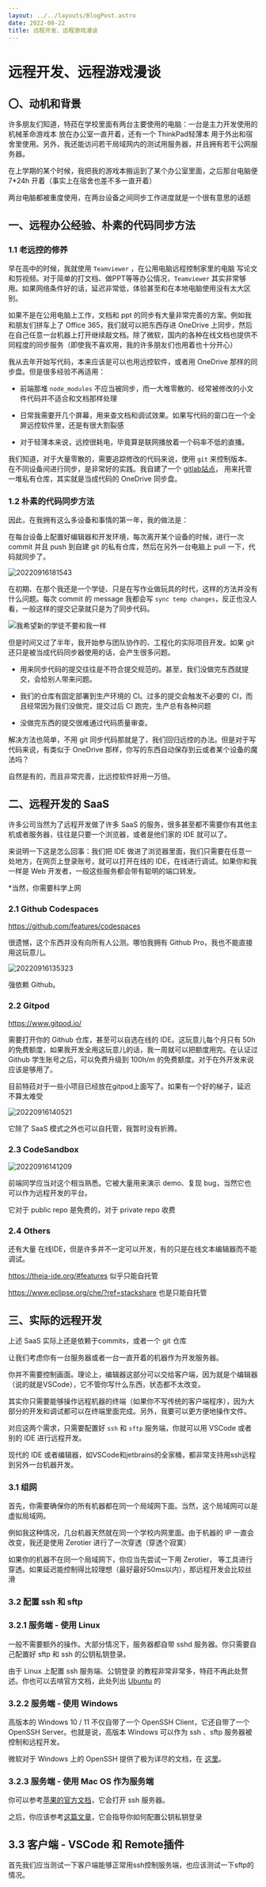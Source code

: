 ```yaml
---
layout: ../../layouts/BlogPost.astro
date: 2022-08-22
title: 远程开发、远程游戏漫谈
---
```


# 远程开发、远程游戏漫谈

## 〇、动机和背景

许多朋友们知道，特菈在学校里面有两台主要使用的电脑：一台是主力开发使用的 机械革命游戏本 放在办公室一直开着，还有一个 ThinkPad轻薄本 用于外出和宿舍里使用。另外，我还能访问若干局域网内的测试用服务器，并且拥有若干公网服务器。

在上学期的某个时候，我把我的游戏本搬运到了某个办公室里面，之后那台电脑便 7*24h 开着（事实上在宿舍也差不多一直开着）

两台电脑都被重度使用，在两台设备之间同步工作进度就是一个很有意思的话题

## 一、远程办公经验、朴素的代码同步方法

### 1.1 老远控的修养

早在高中的时候，我就使用 `Teamviewer` ，在公用电脑远程控制家里的电脑 写论文和剪视频。对于简单的打文档、做PPT等等办公情况，`Teamviewer` 其实非常够用。如果网络条件好的话，延迟非常低，体验甚至和在本地电脑使用没有太大区别。

如果不是在公用电脑上工作，文档和 ppt 的同步有大量非常完善的方案。例如我和朋友们拼车上了 Office 365，我们就可以把东西存进 OneDrive 上同步，然后在自己任意一台机器上打开继续敲文档。除了微软，国内的各种在线文档也提供不同程度的同步服务（即使我不喜欢用，我的许多朋友们也用着也十分开心）

我从去年开始写代码，本来应该是可以也用远控软件，或者用 OneDrive 那样的同步盘。但是很多经验不再适用：

* 前端那堆 `node_modules` 不应当被同步，而一大堆零散的、经常被修改的小文件代码并不适合和文档那样处理

* 日常我需要开几个屏幕，用来查文档和调试效果。如果写代码的窗口在一个全屏远控软件里，还是有很大割裂感

* 对于轻薄本来说，远控很耗电，毕竟算是联网播放着一个码率不低的直播。

我们知道，对于大量零散的，需要追踪修改的代码来说，使用 `git` 来控制版本、在不同设备间进行同步，是非常好的实践。我自建了一个 [gitlab站点](https://gitlab.dustella.net)， 用来托管一堆私有仓库，其实就是当成代码的 OneDrive 同步盘。

### 1.2 朴素的代码同步方法

因此，在我拥有这么多设备和事情的第一年，我的做法是：

在每台设备上配置好编辑器和开发环境，每次离开某个设备的时候，进行一次 commit 并且 push 到自建 git 的私有仓库，然后在另外一台电脑上 pull 一下，代码就同步了。

![20220916181543](https://img-cdn.dustella.net/markdown/20220916181543.png)

在初期、在那个我还是一个学徒、只是在写作业做玩具的时代，这样的方法并没有什么问题。每次 commit 的 message 我都会写 `sync temp changes`，反正也没人看，一般这样的提交记录就只是为了同步代码。

![我希望新的学徒不要和我一样](https://img-cdn.dustella.net/markdown/20220916135027.png)

但是时间又过了半年，我开始参与团队协作的、工程化的实际项目开发。如果 git 还只是被当成代码同步器使用的话，会产生很多问题。

* 用来同步代码的提交往往是不符合提交规范的。甚至，我们没做完东西就提交，会给别人带来问题。

* 我们的仓库有固定部署到生产环境的 CI。过多的提交会触发不必要的 CI，而且经常因为我们没做完，提交过后 CI 跑完，生产总有各种问题

* 没做完东西的提交很难通过代码质量审查。

解决方法也简单，不用 git 同步代码那就是了，我们回归远控的办法。但是对于写代码来说，有类似于 OneDrive 那样，你写的东西自动保存到云或者某个设备的魔法吗？

自然是有的，而且非常完善，比远控软件好用一万倍。

## 二、远程开发的 SaaS

许多公司当然为了远程开发做了许多 SaaS 的服务，很多甚至都不需要你有其他主机或者服务器，往往是只要一个浏览器，或者是他们家的 IDE 就可以了。

来说明一下这是怎么回事：我们把 IDE 做进了浏览器里面，我们只需要在任意一处地方，在网页上登录账号，就可以打开在线的 IDE，在线进行调试。如果你和我一样是 Web 开发者，一般这些服务都会带有聪明的端口转发。

*当然，你需要科学上网

### 2.1 Github Codespaces

https://github.com/features/codespaces

很遗憾，这个东西并没有向所有人公测。哪怕我拥有 Github Pro，我也不能直接用这玩意儿。

![20220916135323](https://img-cdn.dustella.net/markdown/20220916135323.png)

强依赖 Github。

### 2.2 Gitpod

https://www.gitpod.io/

需要打开你的 Github 仓库，甚至可以自选在线的 IDE。这玩意儿每个月只有 50h 的免费额度，如果我开发全用这玩意儿的话，我一周就可以把额度用完。在认证过 Github 学生账号之后，可以免费升级到 100h/m 的免费额度。对于在外开发来说应该是够用了。

目前特菈对于一些小项目已经放在gitpod上面写了。如果有一个好的梯子，延迟不算太难受

![20220916140521](https://img-cdn.dustella.net/markdown/20220916140521.png)

它除了 SaaS 模式之外也可以自托管，我暂时没有折腾。

### 2.3 CodeSandbox

![20220916141209](https://img-cdn.dustella.net/markdown/20220916141209.png)

前端同学应当对这个相当熟悉。它被大量用来演示 demo、复现 bug，当然它也可以作为远程开发的平台。

它对于 public repo 是免费的，对于 private repo 收费

### 2.4 Others

还有大量 在线IDE，但是许多并不一定可以开发，有的只是在线文本编辑器而不能调试。

https://theia-ide.org/#features 似乎只能自托管

https://www.eclipse.org/che/?ref=stackshare  也是只能自托管

## 三、实际的远程开发

上述 SaaS 实际上还是依赖于commits，或者一个 git 仓库

让我们考虑你有一台服务器或者一台一直开着的机器作为开发服务器。

你并不需要控制画面。理论上，编辑器这部分可以交给客户端，因为就是个编辑器（说的就是VSCode），它不管你写什么东西，状态都不太改变。

其实你只需要能够操作远程机器的终端（如果你不写传统的客户端程序），因为大部分的开发和调试都可以在终端里面完成。另外，我要可以更方便地操作文件。

对应这两个需求，只需要配置好 `ssh` 和 `sftp` 服务端，你就可以用 VSCode 或者别的 IDE 进行远程开发。

现代的 IDE 或者编辑器，如VSCode和jetbrains的全家桶，都非常支持用ssh远程到另外一台机器开发。

### 3.1 组网

首先，你需要确保你的所有机器都在同一个局域网下面。当然，这个局域网可以是虚拟局域网。

例如我这种情况，几台机器天然就在同一个学校内网里面。由于机器的 IP 一直会改变，我还是使用 Zerotier 进行了一次穿透（穿透个寂寞）

如果你的机器不在同一个局域网下，你应当先尝试一下用 Zerotier， 等工具进行穿透。如果延迟能控制得比较理想（最好最好50ms以内），那远程开发会比较丝滑

### 3.2 配置 ssh 和 sftp

### 3.2.1 服务端 - 使用 Linux

一般不需要额外的操作。大部分情况下，服务器都自带 sshd 服务器。你只需要自己配置好 sftp 和 ssh 的公钥私钥登录。

由于 Linux 上配置 ssh 服务端、公钥登录 的教程非常非常多，特菈不再此处赘述。你也可以去啃官方文档，此处列出 [Ubuntu](https://ubuntu.com/server/docs/service-openssh) 的

### 3.2.2 服务端 - 使用 Windows

高版本的 Windows 10 / 11 不仅自带了一个 OpenSSH Client，它还自带了一个 OpenSSH Server。也就是说，高版本 Windows 可以作为 ssh 、sftp 服务器被控制和远程开发。

微软对于 Windows 上的 OpenSSH 提供了极为详尽的文档，在 [这里](https://docs.microsoft.com/zh-CN/windows-server/administration/openssh/openssh_overview)。 

<!-- 下面对这个教程作一定补充

你应当按照微软的教程安装并且配置好 `sshd` 服务的自启、公钥私钥登录。在另外一台电脑上测试 ssh 和 sftp 功能正常之后， -->

### 3.2.3 服务端 - 使用 Mac OS 作为服务端

你可以参考[苹果的官方文档](https://support.apple.com/zh-cn/guide/mac-help/mchlp1066/mac)，它会打开 ssh 服务器。

之后，你应该参考[这篇文章](https://help.dreamhost.com/hc/en-us/articles/216499537-How-to-configure-passwordless-login-in-Mac-OS-X-and-Linux)，它会指导你如何配置公钥私钥登录

## 3.3 客户端 - VSCode 和 Remote插件

首先我们应当测试一下客户端能够正常用ssh控制服务端，也应该测试一下sftp的情况。

